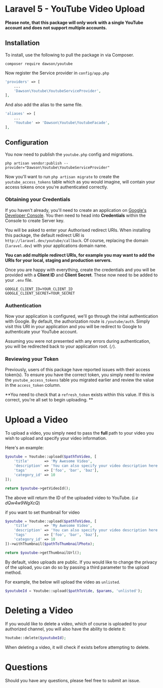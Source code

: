 # Laravel 5 - YouTube Video Upload

**Please note, that this package will only work with a single YouTube account and does not support multiple accounts.**

## Installation

To install, use the following to pull the package in via Composer.

```
composer require dawson/youtube
```

Now register the Service provider in `config/app.php`

```php
'providers' => [
	...
	'Dawson\Youtube\YoutubeServiceProvider',
],
```

And also add the alias to the same file.

```php
'aliases' => [
	...
	'Youtube' => 'Dawson\Youtube\YoutubeFacade',
],
```

## Configuration

You now need to publish the `youtube.php` config and migrations.

```
php artisan vendor:publish --provider="Dawson\Youtube\YoutubeServiceProvider"
```

Now you'll want to run `php artisan migrate` to create the `youtube_access_tokens` table which as you would imagine, will contain your access tokens once you're authenticated correctly.

### Obtaining your Credentials

If you haven't already, you'll need to create an application on [Google's Developer Console](https://console.developers.google.com/project). You then need to head into **Credentials** within the Console to create Server key.

You will be asked to enter your Authorised redirect URIs. When installing this package, the default redirect URI is `http://laravel.dev/youtube/callback`. Of course, replacing the domain (`laravel.dev`) with your applications domain name.

**You can add multiple redirect URIs, for example you may want to add the URIs for your local, staging and production servers.**

Once you are happy with everything, create the credentials and you will be provided with a **Client ID** and **Client Secret**. These now need to be added to your `.env` file.

```
GOOGLE_CLIENT_ID=YOUR_CLIENT_ID
GOOGLE_CLIENT_SECRET=YOUR_SECRET
```

### Authentication

Now your application is configured, we'll go through the inital authentication with Google. By default, the authorization route is `/youtube/auth`. Simply visit this URI in your application and you will be redirect to Google to authenticate your YouTube account.

Assuming you were not presented with any errors during authentication, you will be redirected back to your application root. (`/`).

### Reviewing your Token

Previously, users of this package have reported issues with their access token(s). To ensure you have the correct token, you simply need to review the `youtube_access_tokens` table you migrated earlier and review the value in the `access_token` column.

**You need to check that a `refresh_token` exists within this value. If this is correct, you're all set to begin uploading. **

# Upload a Video

To upload a video, you simply need to pass the **full** path to your video you wish to upload and specify your video information.

Here's an example:

```php
$youtube = Youtube::upload($pathToVideo, [
	'title'       => 'My Awesome Video',
	'description' => 'You can also specify your video description here.',
	'tags'	      => ['foo', 'bar', 'baz'],
	'category_id' => 10
]);

return $youtube->getVideoId();
```

The above will return the ID of the uploaded video to YouTube. (*i.e dQw4w9WgXcQ*)

if you want to set thumbnail for video  

```php
$youtube = Youtube::upload($pathToVideo, [
	'title'       => 'My Awesome Video',
	'description' => 'You can also specify your video description here.',
	'tags'	      => ['foo', 'bar', 'baz'],
	'category_id' => 10
])->withThumbnail($pathToThumbnailPhoto);

return $youtube->getThumbnailUrl();
```

By default, video uploads are public. If you would like to change the privacy of the upload, you can do so by passing a third parameter to the upload method.

For example, the below will upload the video as `unlisted`.

```php
$youtubeId = Youtube::upload($pathToVide, $params, 'unlisted');
```

# Deleting a Video

If you would like to delete a video, which of course is uploaded to your authorized channel, you will also have the ability to delete it:

```php
Youtube::delete($youtubeId);
```

When deleting a video, it will check if exists before attempting to delete.

# Questions

Should you have any questions, please feel free to submit an issue.
